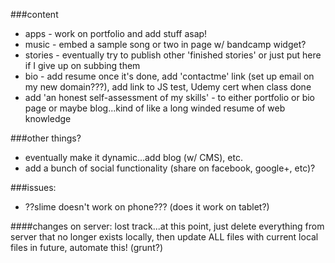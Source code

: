 ###content

* apps - work on portfolio and add stuff asap!
* music - embed a sample song or two in page w/ bandcamp widget?
* stories - eventually try to publish other 'finished stories' or just put here if I give up on subbing them
* bio - add resume once it's done, add 'contactme' link (set up email on my new domain???), add link to JS test, Udemy cert when class done
* add 'an honest self-assessment of my skills' - to either portfolio or bio page or maybe blog...kind of like a long winded resume of web knowledge

###other things?
* eventually make it dynamic...add blog (w/ CMS), etc.
* add a bunch of social functionality (share on facebook, google+, etc)?

###issues:
* ??slime doesn't work on phone??? (does it work on tablet?)

####changes on server:
lost track...at this point, just delete everything from server that no longer exists locally, then update ALL files with current local files
in future, automate this! (grunt?)


